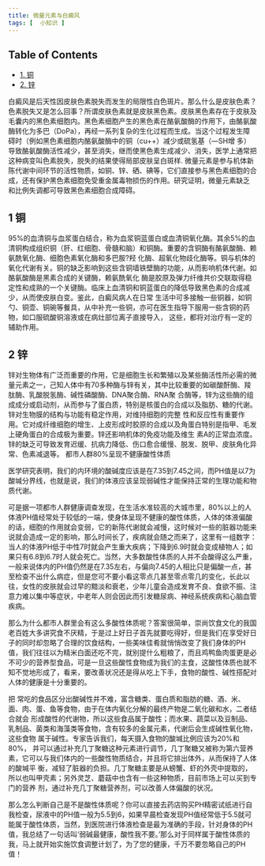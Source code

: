 ```yaml
---
title: 微量元素与白癜风
tags: [  小知识 ]
---
```


<div id="table-of-contents">
<h2>Table of Contents</h2>
<div id="text-table-of-contents">
<ul>
<li><a href="#sec-1">1. 铜</a></li>
<li><a href="#sec-2">2. 锌</a></li>
</ul>
</div>
</div>
<p>
白癜风是后天性因皮肤色素脱失而发生的局限性白色斑片。那么什么是皮肤色素？色素脱失又是怎么回事？所谓皮肤色素就是皮肤黑色素。皮肤黑色素存在于皮肤及毛囊内的黑色素细胞内。黑色素细胞产生的黑色素在酪氨酸酶的作用下，由酪氨酸酶转化为多巴（DoPa），再经一系列复杂的生化过程而生成。当这个过程发生障碍时（例如黑色素细胞内酪氨酸酶中的铜（cu++）减少或硫氢基（&#x2014;SH增 多）导致酪氨酸酶活性减少，甚至消失，继而使黑色素生成减少、消失，医学上通常把这种病变叫色素脱失，脱失的结果使得局部皮肤呈白斑样. 微量元素是参与机体新陈代谢中间环节的活性物质，如铜、锌、硒、碘等，它们直接参与黑色素细胞的合成，还有保护黑色素细胞免受重金属毒物损伤的作用。研究证明，微量元素缺乏 和比例失调都可导致黑色素细胞合成障碍。
</p>

<div id="outline-container-sec-1" class="outline-2">
<h2 id="sec-1"><span class="section-number-2">1</span> 铜</h2>
<div class="outline-text-2" id="text-1">
<p>
95%的血清铜与血浆蛋白结合，称为血浆铜蓝蛋白或血清铜氧化酶。其余5%的血清铜构成组织铜（肝、红细胞、骨髓和脑）和铜酶。重要的含铜酶有酪氨酸酶、赖氨酰氧化酶、细胞色素氧化酶和多巴胺?羟 化酶、超氧化物歧化酶等。铜与机体的氧化代谢有关。铜的缺乏影响到这些含铜墙铁壁酶的功能，从而影响机体代谢。如酪氨酸酶是黑素合成的关键酶，赖氨酰氧化 酶是胶原及弹力纤维共价交联取得稳定性和成熟的一个关键酶。临床上血清铜和铜蓝蛋白的降低导致黑色素的合成减少，从而使皮肤白变。鉴此，白癜风病人在日常 生活中可多接触一些铜器，如铜勺、铜壶、铜碗等餐具，从中补充一些铜，亦可在医生指导下服用一些含铜的药物，如口服硫酸铜溶液或在病灶部位离子直接导入， 这些，都将对治疗有一定的辅助作用。
</p>
</div>
</div>

<div id="outline-container-sec-2" class="outline-2">
<h2 id="sec-2"><span class="section-number-2">2</span> 锌</h2>
<div class="outline-text-2" id="text-2">
<p>
锌对生物体有广泛而重要的作用，它是细胞生长和繁殖以及某些酶活性所必需的微量元素之一，己知人体中有70多种酶与锌有关，其中比较重要的如碳酸酐酶、羧肽酶、乳酸脱氢酶、碱性磷酸酶、DNA聚合酶、RNA聚 合酶等，锌为这些酶的组成成分或启动剂，从而参与了蛋白质，特别是核蛋白的合成以及脂肪、糖的代谢。锌对生物膜的结构与功能有稳定作用，对维持细胞的完整 性和反应性有重要作用。它对成纤维细胞的增生、上皮形成时胶原的合成以及角蛋白特别是指甲、毛发上硬角蛋白的合成极为重要。锌还影响机体的免疫功能及维生 素A的正常血浓度。锌的缺乏可导致发育迟缓、抗病力降低、伤口愈合缓慢、脱发、脱甲、皮肤角化异常、色素减退等。
都市人群80%呈现不健康酸性体质
</p>

<p>
医学研究表明，我们的内环境的酸碱度应该是在7.35到7.45之间，而PH值是以7为酸堿分界线，也就是说，我们的体液应该呈现弱碱性才能保持正常的生理功能和物质代谢。
</p>

<p>
可是据一项都市人群健康调查发现，在生活水准较高的大城市里，80%以上的人体液PH值经常处于较低的一端，使身体呈现不健康的酸性体质，人体的体液偏酸的话，细胞的作用就会变弱，它的新陈代谢就会减慢，这时候对一些的脏器功能来说就会造成一定的影响，那么时间长了，疾病就会随之而来了，这里有一组数字：当人的体液PH低于中性7时就会产生重大疾病；下降到6.9时就会变成植物人；如果只有6.8到6.7时人就会死亡。当然，大多数酸性体质的人并不会酸得这么严重，一般来说体内的PH值仍然是在7.35左右，与偏向7.45的人相比只是偏酸一点，甚至检查不出什么病症，但是您可不要小看这零点几甚至零点零几的变化，长此以往，女性的皮肤就会过早的黯淡和衰老，少年儿童会造成发育不良、食欲不振、注意力难以集中等症状，中老年人则会因此而引发糖尿病、神经系统疾病和心脑血管疾病。
</p>

<p>
那么为什么都市人群里会有这么多酸性体质呢？答案很简单，崇尚饮食文化的我国老百姓大多讲究食不厌精，于是过上好日子首先就要吃得好，但是我们在享受好日子的同时却忽略了合理的饮食结构，一些美味佳肴就悄悄改变了我们身体的PH值，我们往往以为精米白面还吃不完，就别提什么粗粮了，而且鸡鸭鱼肉蛋更是必不可少的营养型食品，可是一旦这些酸性食物成为我们的主食，这酸性体质也就不知不觉地形成了，看来，要改善状况还是得从吃上下手，食物的酸性、碱性搭配对人体的健康是十分重要的。
</p>

<p>
把 常吃的食品区分出酸碱性并不难，富含糖类、蛋白质和脂肪的糖、酒、米、面、肉、蛋、鱼等食物，由于在体内氧化分解的最终产物是二氧化碳和水，二者结合就会 形成酸性的代谢物，所以这些食品属于酸性；而水果、蔬菜以及豆制品、乳制品、菌类和海藻类等食物，含有较多的金属元素，代谢后会生成碱性氧化物，这些食物 属于碱性。专家告诉我们，每天摄入食物的酸堿比例应该为20%和80%， 并可以通过补充几丁聚糖这种元素进行调节，几丁聚糖又被称为第六营养素，它可以与我们体内的一些酸性物质结合，并且将它排出体外，从而保持了人体的酸堿平 衡，减轻了脏器的负担。几丁聚糖主要是从螃蟹、虾的外壳中提取的，所以也叫甲壳素；另外灵芝、蘑菇中也含有一些这种物质，目前市场上可以买到专门的营养 剂，通过补充几丁聚糖营养剂，可以改善人体偏酸的状况。
</p>

<p>
那么怎么判断自己是不是酸性体质呢？你可以直接去药店购买PH精密试纸进行自我检查，尿液中的PH值一般为5.5到6，如果早晨检查发现PH值经常低于5.5就可能属于酸性体质，当然，到医院进行体液检查是最为准确的手段，针对身体的PH值，我总结了一句话叫‘弱碱最健康，酸性我不要。’那么对于同样属于酸性体质的我，马上就开始实施饮食调整计划了，为了您的健康，千万不要忽略自己的PH值！
</p>
</div>
</div>
